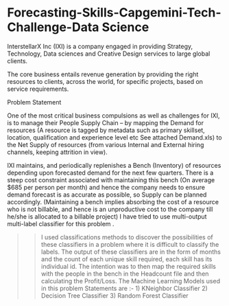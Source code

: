 # Forecasting-Skills-Capgemini-Tech-Challenge-Data Science

InterstellarX Inc (IXI) is a company engaged in providing Strategy, Technology, Data sciences and Creative Design services to large global clients.

The core business entails revenue generation by providing the right resources to clients, across the world, for specific projects, based on service requirements.

Problem Statement

One of the most critical business compulsions as well as challenges for IXI, is to manage their People Supply Chain – by mapping the Demand for resources (A resource is tagged by metadata such as primary skillset, location, qualification and experience level etc See attached Demand.xls) to the Net Supply of resources (from various Internal and External hiring channels, keeping attrition in view).

IXI maintains, and periodically replenishes a Bench (Inventory) of resources depending upon forecasted demand for the next few quarters. There is a steep cost constraint associated with maintaining this bench (On average $685 per person per month) and hence the company needs to ensure demand forecast is as accurate as possible, so Supply can be planned accordingly. (Maintaining a bench implies absorbing the cost of a resource who is not billable, and hence is an unproductive cost to the company till he/she is allocated to a billable project)
I have tried to use multi-output multi-label classifier for this problem .
>> I used classifications methods to discover the possibilities of these classifiers in a problem where it is difficult to classify the labels.
>> The output of these classifiers are in the form of months and the count of each unique skill required, each skill has its individual id.
>> The intention was to then map the required skills with the people in the bench in the Headcount file and then calculating the Profit/Loss.
>> The Machine Learning Models used in this problem Statements are :-
    1) KNeighbor Classifier
    2) Decision Tree Classifier
    3) Random Forest Classifier
    

